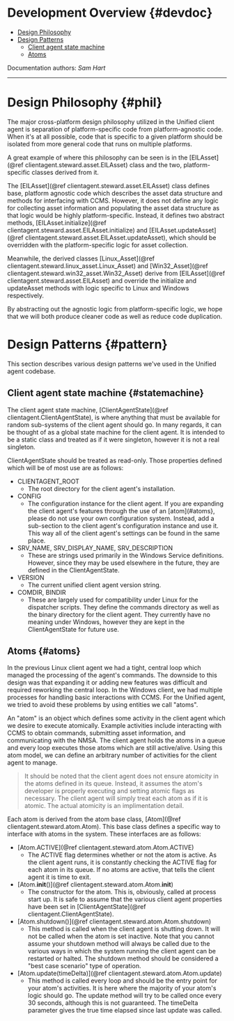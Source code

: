 Development Overview                                            {#devdoc}
====================

* [Design Philosophy](#phil)
* [Design Patterns](#pattern)
    * [Client agent state machine](#statemachine)
    * [Atoms](#atoms)

Documentation authors: *Sam Hart*

--------------------------------------------------------------------------

Design Philosophy                                               {#phil}
=================

The major cross-platform design philosophy utilized in the Unified client
agent is separation of platform-specific code from platform-agnostic code.
When it's at all possible, code that is specific to a given platform
should be isolated from more general code that runs on multiple platforms.

A great example of where this philosophy can be seen is in the
[EILAsset](@ref clientagent.steward.asset.EILAsset) class and the two, platform-
specific classes derived from it.

The [EILAsset](@ref clientagent.steward.asset.EILAsset) class defines base,
platform agnostic code which describes the asset data structure and methods
for interfacing with CCMS. However, it does not define any logic for collecting
asset information and populating the asset data structure as that logic would
be highly platform-specific. Instead, it defines two abstract methods,
[EILAsset.initialize](@ref clientagent.steward.asset.EILAsset.initialize) and
[EILAsset.updateAsset](@ref clientagent.steward.asset.EILAsset.updateAsset),
which should be overridden with the platform-specific logic for asset
collection.

Meanwhile, the derived classes
[Linux_Asset](@ref clientagent.steward.linux_asset.Linux_Asset) and
[Win32_Asset](@ref clientagent.steward.win32_asset.Win32_Asset) derive from
[EILAsset](@ref clientagent.steward.asset.EILAsset) and override the initialize
and updateAsset methods with logic specific to Linux and Windows respectively.

By abstracting out the agnostic logic from platform-specific logic, we hope
that we will both produce cleaner code as well as reduce code duplication.

Design Patterns                                                 {#pattern}
===============

This section describes various design patterns we've used in the Unified
agent codebase.

## Client agent state machine                                   {#statemachine}

The client agent state machine,
[ClientAgentState](@ref clientagent.ClientAgentState), is where anything that
must be available for random sub-systems of the client agent should go. In
many regards, it can be thought of as a global state machine for the client
agent. It is intended to be a static class and treated as if it were singleton,
however it is not a real singleton.

ClientAgentState should be treated as read-only. Those properties defined which
will be of most use are as follows:

* CLIENTAGENT_ROOT
    * The root directory for the client agent's installation.
* CONFIG
    * The configuration instance for the client agent. If you are expanding
      the client agent's features through the use of an [atom](#atoms}, please
      do not use your own configuration system. Instead, add a sub-section to
      the client agent's configuration instance and use it. This way all of
      the client agent's settings can be found in the same place.
* SRV_NAME, SRV_DISPLAY_NAME, SRV_DESCRIPTION
    * These are strings used primarily in the Windows Service definitions.
      However, since they may be used elsewhere in the future, they are defined
      in the ClientAgentState.
* VERSION
    * The current unified client agent version string.
* COMDIR, BINDIR
    * These are largely used for compatibility under Linux for the dispatcher
      scripts. They define the commands directory as well as the binary
      directory for the client agent. They currently have no meaning under
      Windows, however they are kept in the ClientAgentState for future use.

## Atoms                                                        {#atoms}

In the previous Linux client agent we had a tight, central loop which
managed the processing of the agent's commands. The downside to this
design was that expanding it or adding new features was difficult and
required reworking the central loop. In the Windows client, we had multiple
processes for handling basic interactions with CCMS. For the Unified agent,
we tried to avoid these problems by using entities we call "atoms".

An "atom" is an object which defines some activity in the client agent which
we desire to execute atomically. Example activities include interacting with
CCMS to obtain commands, submitting asset information, and communicating with
the NMSA. The client agent holds the atoms in a queue and every loop executes
those atoms which are still active/alive. Using this atom model, we can define
an arbitrary number of activities for the client agent to manage.

> It should be noted that the client agent does not ensure atomicity in the
> atoms defined in its queue. Instead, it assumes the atom's developer is
> properly executing and setting atomic flags as necessary. The client agent
> will simply treat each atom as if it is atomic. The actual atomicity is
> an implimentation detail.

Each atom is derived from the atom base class,
[Atom](@ref clientagent.steward.atom.Atom). This base class defines a specific
way to interface with atoms in the system. These interfaces are as follows:

* [Atom.ACTIVE](@ref clientagent.steward.atom.Atom.ACTIVE)
    * The ACTIVE flag determines whether or not the atom is active. As the
      client agent runs, it is constantly checking the ACTIVE flag for each atom
      in its queue. If no atoms are active, that tells the client agent it is
      time to exit.
* [Atom.__init__()](@ref clientagent.steward.atom.Atom.__init__)
    * The constructor for the atom. This is, obviously, called at process start
      up. It is safe to assume that the various client agent properties have
      been set in [ClientAgentState](@ref clientagent.ClientAgentState).
* [Atom.shutdown()](@ref clientagent.steward.atom.Atom.shutdown)
    * This method is called when the client agent is shutting down. It will not
      be called when the atom is set inactive. Note that you cannot assume your
      shutdown method will always be called due to the various ways in which
      the system running the client agent can be restarted or halted. The
      shutdown method should be considered a "best case scenario" type of
      operation.
* [Atom.update(timeDelta)](@ref clientagent.steward.atom.Atom.update)
    * This method is called every loop and should be the entry point for your
      atom's activities. It is here where the majority of your atom's logic
      should go. The update method will try to be called once every 30 seconds,
      although this is not guaranteed. The timeDelta parameter gives the true
      time elapsed since last update was called.